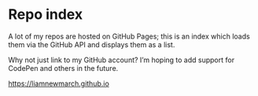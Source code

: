 # Repo index

A lot of my repos are hosted on GitHub Pages; this is an index which loads them via the GitHub API and displays them as a list.

Why not just link to my GitHub account? I’m hoping to add support for CodePen and others in the future.

https://liamnewmarch.github.io
